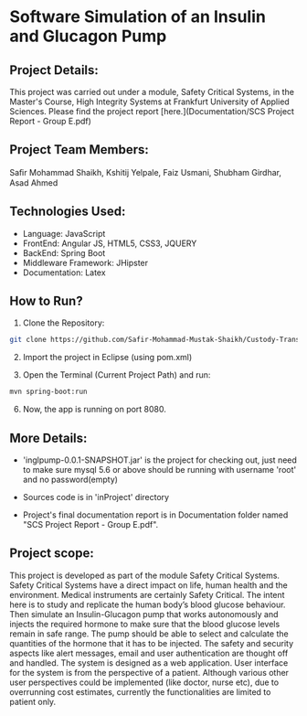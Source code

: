 # Software Simulation of an Insulin and Glucagon Pump

## Project Details:
This project was carried out under a module, Safety Critical Systems, in the Master's Course, High Integrity Systems at Frankfurt University of Applied Sciences. Please find the project report [here.](Documentation/SCS Project Report - Group E.pdf)

## Project Team Members: 
Saﬁr Mohammad Shaikh, Kshitij Yelpale, Faiz Usmani, Shubham Girdhar, Asad Ahmed

## Technologies Used:
* Language: JavaScript
* FrontEnd: Angular JS, HTML5, CSS3, JQUERY
* BackEnd: Spring Boot
* Middleware Framework: JHipster
* Documentation: Latex

## How to Run?
1. Clone the Repository:
```sh
git clone https://github.com/Safir-Mohammad-Mustak-Shaikh/Custody-Transfer-using-Hyperledger-Fabric.git
```
2. Import the project in Eclipse (using pom.xml)

3. Open the Terminal (Current Project Path) and run:
```sh
mvn spring-boot:run
```
6. Now, the app is running on port 8080.

## More Details:

* 'inglpump-0.0.1-SNAPSHOT.jar' is the project for checking out, just need to make sure mysql 5.6 or above should be running with username 'root' and no password(empty) 

* Sources code is in 'inProject' directory

* Project's final documentation report is in Documentation folder named "SCS Project Report - Group E.pdf". 

## Project scope:

This project is developed as part of the module Safety Critical Systems. Safety Critical Systems have a direct impact on life, human health and the environment. Medical instruments are certainly Safety Critical. The intent here is to study and replicate the human body’s blood glucose behaviour. Then simulate an Insulin-Glucagon pump that works autonomously and injects the required hormone to make sure that the blood glucose levels remain in safe range. The pump should be able to select and calculate the quantities of the hormone that it has to be injected. The safety and security aspects like alert messages, email and user authentication are thought off and handled. The system is designed as a web application. User interface for the system is from the perspective of a patient. Although various other user perspectives could be implemented (like doctor, nurse etc), due to overrunning cost estimates, currently the functionalities are limited to patient only.
